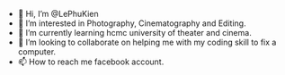 - 👋 Hi, I’m @LePhuKien
- 👀 I’m interested in Photography, Cinematography and Editing.
- 🌱 I’m currently learning hcmc university of theater and cinema.
- 💞️ I’m looking to collaborate on helping me with my coding skill to fix a computer.
- 📫 How to reach me facebook account. 

<!---
LePhuKien/LePhuKien is a ✨ special ✨ repository because its `README.md` (this file) appears on your GitHub profile.
You can click the Preview link to take a look at your changes.
--->
